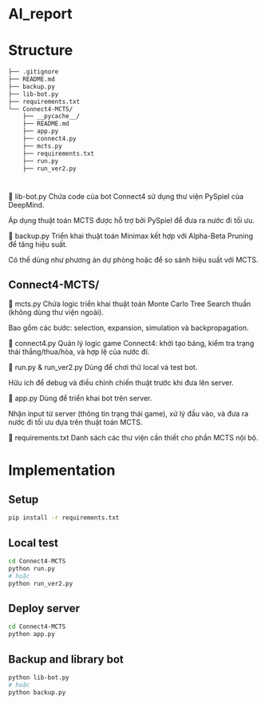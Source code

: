 # AI_report
# Structure
```bash
├── .gitignore
├── README.md
├── backup.py
├── lib-bot.py
├── requirements.txt
└── Connect4-MCTS/
    ├── __pycache__/
    ├── README.md
    ├── app.py
    ├── connect4.py
    ├── mcts.py
    ├── requirements.txt
    ├── run.py
    ├── run_ver2.py
```
#
🔹 lib-bot.py
Chứa code của bot Connect4 sử dụng thư viện PySpiel của DeepMind.

Áp dụng thuật toán MCTS được hỗ trợ bởi PySpiel để đưa ra nước đi tối ưu.

🔹 backup.py
Triển khai thuật toán Minimax kết hợp với Alpha-Beta Pruning để tăng hiệu suất.

Có thể dùng như phương án dự phòng hoặc để so sánh hiệu suất với MCTS.

## Connect4-MCTS/
🔸 mcts.py
Chứa logic triển khai thuật toán Monte Carlo Tree Search thuần (không dùng thư viện ngoài).

Bao gồm các bước: selection, expansion, simulation và backpropagation.

🔸 connect4.py
Quản lý logic game Connect4: khởi tạo bảng, kiểm tra trạng thái thắng/thua/hòa, và hợp lệ của nước đi.

🔸 run.py & run_ver2.py
Dùng để chơi thử local và test bot.

Hữu ích để debug và điều chỉnh chiến thuật trước khi đưa lên server.

🔸 app.py
Dùng để triển khai bot trên server.

Nhận input từ server (thông tin trạng thái game), xử lý đầu vào, và đưa ra nước đi tối ưu dựa trên thuật toán MCTS.

🔸 requirements.txt
Danh sách các thư viện cần thiết cho phần MCTS nội bộ.

# Implementation

## Setup
```bash
pip install -r requirements.txt
```

## Local test
```bash
cd Connect4-MCTS
python run.py
# hoặc
python run_ver2.py
```

## Deploy server
```bash
cd Connect4-MCTS
python app.py
```

## Backup and library bot
```bash
python lib-bot.py
# hoặc
python backup.py
```


